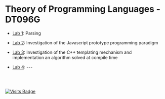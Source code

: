 # Theory of Programming Languages - DT096G

- [Lab 1](/L1_PARSING): Parsing
- [Lab 2](/L2_JS): Investigation of the Javascript prototype programming paradigm
- [Lab 3](/L3_CPP): Investigation of the C++ templating mechanism and implementation an algorithm solved at compile time
- [Lab 4](/L4): ---

  <br>
  <br>

[![Visits Badge](https://badges.pufler.dev/visits/bl4ckswordsman/DT096G/)](https://github.com/bl4ckswordsman/DT096G/)
